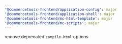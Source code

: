 ```yaml
---
'@commercetools-frontend/application-config': major
'@commercetools-frontend/application-shell': major
'@commercetools-frontend/mc-html-template': major
'@commercetools-frontend/mc-scripts': major
---
```


remove deprecated `compile-html` options
